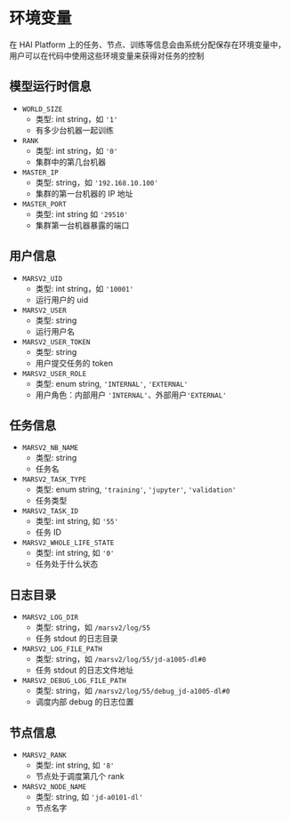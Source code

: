 # 环境变量

在 HAI Platform 上的任务、节点、训练等信息会由系统分配保存在环境变量中，用户可以在代码中使用这些环境变量来获得对任务的控制

## 模型运行时信息

* `WORLD_SIZE`
  * 类型: int string，如 `'1'`
  * 有多少台机器一起训练
* `RANK`
  * 类型: int string，如 `'0'` 
  * 集群中的第几台机器
* `MASTER_IP`
  * 类型: string，如 `'192.168.10.100'`
  * 集群的第一台机器的 IP 地址
* `MASTER_PORT`
  * 类型: int string 如 `'29510'`
  * 集群第一台机器暴露的端口

## 用户信息

* `MARSV2_UID`
  * 类型: int string，如 `'10001'`
  * 运行用户的 uid
* `MARSV2_USER`
  * 类型: string
  * 运行用户名
* `MARSV2_USER_TOKEN`
  * 类型: string
  * 用户提交任务的 token
* `MARSV2_USER_ROLE`
  * 类型: enum string, `'INTERNAL'`, `'EXTERNAL'`
  * 用户角色：内部用户 `'INTERNAL'`、外部用户`'EXTERNAL'`

## 任务信息
* `MARSV2_NB_NAME`
  * 类型: string
  * 任务名
* `MARSV2_TASK_TYPE`
  * 类型: enum string, `'training'`, `'jupyter'`, `'validation'`
  * 任务类型
* `MARSV2_TASK_ID`
  * 类型: int string, 如 `'55'`
  * 任务 ID
* `MARSV2_WHOLE_LIFE_STATE`
  * 类型: int string, 如 `'0'`
  * 任务处于什么状态

## 日志目录
* `MARSV2_LOG_DIR`
  * 类型: string，如 `/marsv2/log/55`
  * 任务 stdout 的日志目录
* `MARSV2_LOG_FILE_PATH`
  * 类型: string，如 `/marsv2/log/55/jd-a1005-dl#0`
  * 任务 stdout 的日志文件地址
* `MARSV2_DEBUG_LOG_FILE_PATH`
  * 类型: string，如 `/marsv2/log/55/debug_jd-a1005-dl#0`
  * 调度内部 debug 的日志位置

## 节点信息
* `MARSV2_RANK`
  * 类型: int string, 如 `'8'`
  * 节点处于调度第几个 rank
* `MARSV2_NODE_NAME`
  * 类型: string, 如 `'jd-a0101-dl'`
  * 节点名字
